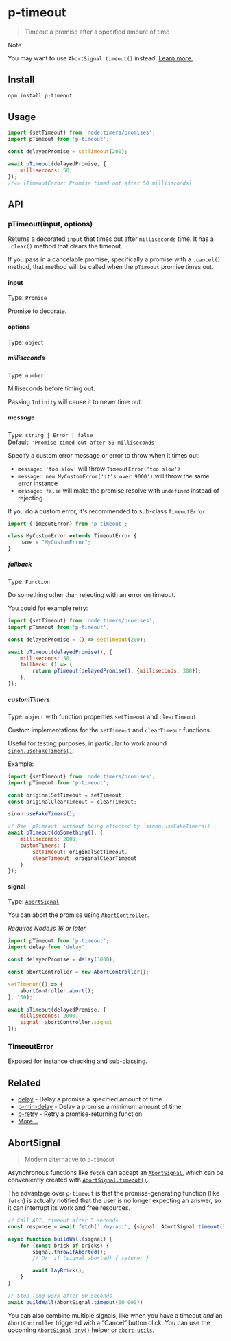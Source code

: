 # p-timeout

> Timeout a promise after a specified amount of time

> [!NOTE]
> You may want to use `AbortSignal.timeout()` instead. [Learn more.](#abortsignal)

## Install

```sh
npm install p-timeout
```

## Usage

```js
import {setTimeout} from 'node:timers/promises';
import pTimeout from 'p-timeout';

const delayedPromise = setTimeout(200);

await pTimeout(delayedPromise, {
	milliseconds: 50,
});
//=> [TimeoutError: Promise timed out after 50 milliseconds]
```

## API

### pTimeout(input, options)

Returns a decorated `input` that times out after `milliseconds` time. It has a `.clear()` method that clears the timeout.

If you pass in a cancelable promise, specifically a promise with a `.cancel()` method, that method will be called when the `pTimeout` promise times out.

#### input

Type: `Promise`

Promise to decorate.

#### options

Type: `object`

##### milliseconds

Type: `number`

Milliseconds before timing out.

Passing `Infinity` will cause it to never time out.

##### message

Type: `string | Error | false`\
Default: `'Promise timed out after 50 milliseconds'`

Specify a custom error message or error to throw when it times out:

- `message: 'too slow'` will throw `TimeoutError('too slow')`
- `message: new MyCustomError('it’s over 9000')` will throw the same error instance
- `message: false` will make the promise resolve with `undefined` instead of rejecting

If you do a custom error, it's recommended to sub-class `TimeoutError`:

```js
import {TimeoutError} from 'p-timeout';

class MyCustomError extends TimeoutError {
	name = "MyCustomError";
}
```

##### fallback

Type: `Function`

Do something other than rejecting with an error on timeout.

You could for example retry:

```js
import {setTimeout} from 'node:timers/promises';
import pTimeout from 'p-timeout';

const delayedPromise = () => setTimeout(200);

await pTimeout(delayedPromise(), {
	milliseconds: 50,
	fallback: () => {
		return pTimeout(delayedPromise(), {milliseconds: 300});
	},
});
```

##### customTimers

Type: `object` with function properties `setTimeout` and `clearTimeout`

Custom implementations for the `setTimeout` and `clearTimeout` functions.

Useful for testing purposes, in particular to work around [`sinon.useFakeTimers()`](https://sinonjs.org/releases/latest/fake-timers/).

Example:

```js
import {setTimeout} from 'node:timers/promises';
import pTimeout from 'p-timeout';

const originalSetTimeout = setTimeout;
const originalClearTimeout = clearTimeout;

sinon.useFakeTimers();

// Use `pTimeout` without being affected by `sinon.useFakeTimers()`:
await pTimeout(doSomething(), {
	milliseconds: 2000,
	customTimers: {
		setTimeout: originalSetTimeout,
		clearTimeout: originalClearTimeout
	}
});
```

#### signal

Type: [`AbortSignal`](https://developer.mozilla.org/en-US/docs/Web/API/AbortSignal)

You can abort the promise using [`AbortController`](https://developer.mozilla.org/en-US/docs/Web/API/AbortController).

*Requires Node.js 16 or later.*

```js
import pTimeout from 'p-timeout';
import delay from 'delay';

const delayedPromise = delay(3000);

const abortController = new AbortController();

setTimeout(() => {
	abortController.abort();
}, 100);

await pTimeout(delayedPromise, {
	milliseconds: 2000,
	signal: abortController.signal
});
```

### TimeoutError

Exposed for instance checking and sub-classing.

## Related

- [delay](https://github.com/sindresorhus/delay) - Delay a promise a specified amount of time
- [p-min-delay](https://github.com/sindresorhus/p-min-delay) - Delay a promise a minimum amount of time
- [p-retry](https://github.com/sindresorhus/p-retry) - Retry a promise-returning function
- [More…](https://github.com/sindresorhus/promise-fun)

## AbortSignal

> Modern alternative to `p-timeout`

Asynchronous functions like `fetch` can accept an [`AbortSignal`](https://developer.mozilla.org/en-US/docs/Web/API/AbortSignal), which can be conveniently created with [`AbortSignal.timeout()`](https://developer.mozilla.org/en-US/docs/Web/API/AbortSignal/timeout_static).

The advantage over `p-timeout` is that the promise-generating function (like `fetch`) is actually notified that the user is no longer expecting an answer, so it can interrupt its work and free resources.

```js
// Call API, timeout after 5 seconds
const response = await fetch('./my-api', {signal: AbortSignal.timeout(5000)});
```

```js
async function buildWall(signal) {
	for (const brick of bricks) {
		signal.throwIfAborted();
		// Or: if (signal.aborted) { return; }

		await layBrick();
	}
}

// Stop long work after 60 seconds
await buildWall(AbortSignal.timeout(60_000))
```

You can also combine multiple signals, like when you have a timeout *and* an `AbortController` triggered with a “Cancel” button click. You can use the upcoming [`AbortSignal.any()`](https://developer.mozilla.org/en-US/docs/Web/API/AbortSignal/any_static) helper or [`abort-utils`](https://github.com/fregante/abort-utils/blob/main/source/merge-signals.md).
